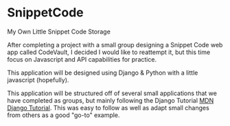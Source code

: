 # SnippetCode
My Own Little Snippet Code Storage

After completing a project with a small group designing a Snippet Code web app called CodeVault, I decided I would like to reattempt it, but this time focus on Javascript and API capabilities for practice.

This application will be designed using Django & Python with a little javascript (hopefully). 

This application will be structured off of several small applications that we have completed as groups, but mainly following the Django Tutorial [MDN Django Tutorial](https://developer.mozilla.org/en-US/docs/Learn/Server-side/Django). This was easy to follow as well as adapt small changes from others as a good "go-to" example. 
